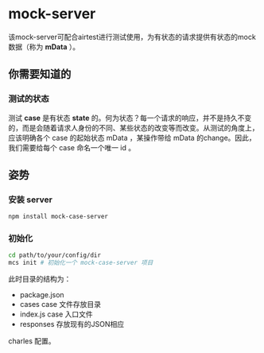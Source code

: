 # mock-server
该mock-server可配合airtest进行测试使用，为有状态的请求提供有状态的mock数据（称为 **mData** ）。

## 你需要知道的
### 测试的状态
测试 **case** 是有状态 **state** 的。何为状态？每一个请求的响应，并不是持久不变的，而是会随着请求人身份的不同、某些状态的改变等而改变。从测试的角度上，应该明确各个 case 的起始状态 mData ，某操作带给 mData 的change。因此，我们需要给每个 case 命名一个唯一 id 。






## 姿势

### 安装 server
```bash
npm install mock-case-server
```

### 初始化
```bash
cd path/to/your/config/dir
mcs init # 初始化一个 mock-case-server 项目
```
此时目录的结构为：
- package.json
- cases case 文件存放目录
- index.js case 入口文件
- responses 存放现有的JSON相应

charles 配置。
